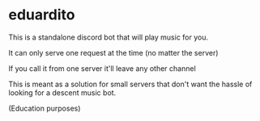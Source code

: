 # eduardito

This is a standalone discord bot that will play music for you. 

It can only serve one request at the time (no matter the server)

If you call it from one server it'll leave any other channel

This is meant as a solution for small servers that don't want the hassle of looking for a descent music bot.

(Education purposes)
